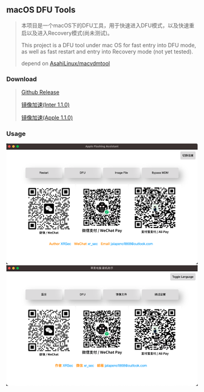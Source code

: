 ## macOS DFU Tools

> 本项目是一个macOS下的DFU工具，用于快速进入DFU模式，以及快速重启以及进入Recovery模式(尚未测试)。
> 
> This project is a DFU tool under mac OS for fast entry into DFU mode, as well as fast restart and entry into Recovery mode (not yet tested).
> 
> depend on [AsahiLinux/macvdmtool](https://github.com/AsahiLinux/macvdmtool)

### Download

> [Github Release](https://github.com/XRSec/DFU-Tools/releases)
> 
> [镜像加速(Inter 1.1.0)](https://mirror.ghproxy.com/https://github.com/XRSec/DFU-Tools/releases/download/1.1.0/DFU-Tools_x64.dmg)
> 
> [镜像加速(Apple 1.1.0)](https://mirror.ghproxy.com/https://github.com/XRSec/DFU-Tools/releases/download/1.1.0/DFU-Tools_arm64.dmg)

### Usage

![dashboard](./dashboard_en.png)
![dashboard](./dashboard.png)

